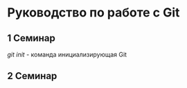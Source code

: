 # Руководство по работе с Git

## 1 Семинар

*git init* - команда инициализирующая Git

## 2 Семинар